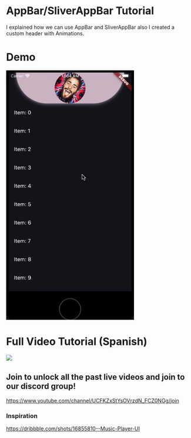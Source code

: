 # AppBar/SliverAppBar Tutorial

I explained how we can use AppBar and SliverAppBar also I created a custom header with Animations. 

# Demo

![Challenge](art/challenge.gif)

# Full Video Tutorial (Spanish)

[![](http://img.youtube.com/vi/wecfZLiGj5s/0.jpg)](https://www.youtube.com/watch?v=wecfZLiGj5s )

## Join to unlock all the past live videos and join to our discord group!

https://www.youtube.com/channel/UCFKZxStYsOVrzdN_FCZ0NGg/join

### Inspiration

https://dribbble.com/shots/16855810--Music-Player-UI

